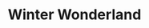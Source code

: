 ---
pid: ls20
title: Winter Wonderland
location_transcription: Clark Park
coordinates: "[-75.2126082, 39.9488973]"
zipcode: '15050'
gen_neighborhood: 
neighborhood: 
outside_phl: 'Hookstown PA '
age: '10'
age_range: 6-13
instagram: 
image_file_name: ls_20.jpg
proposal_transcription: Snow glow
topic: Environment
topic_summary: '0'
type: Other No Form
keywords_other: weather, winter, snow, seasons
credit: 
image_labels: 
twitter: 
facebook: 
permalink: "/monuments/ls20/"
layout: item-page
---